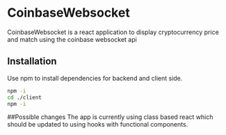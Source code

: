 # CoinbaseWebsocket
CoinbaseWebsocket is a react application to display cryptocurrency price and match using the coinbase websocket api

## Installation
Use npm to install dependencies for backend and client side.

```bash
npm -i
cd ./client
npm -i
```

##Possible changes
The app is currently using class based react which should be updated to using hooks with functional components.

